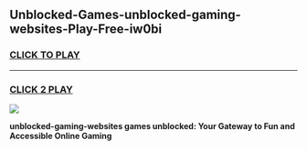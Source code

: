 
## Unblocked-Games-unblocked-gaming-websites-Play-Free-iw0bi
<h3>
<a href="https://premium76.site?title=unblocked-gaming-websites&ref=18A1">CLICK TO PLAY</a></h3>
<hr>

<h3>
<a href="https://premium76.site?title=unblocked-gaming-websites&ref=18A1">CLICK 2 PLAY</a>
  
</h3>

<a href="https://premium76.site?title=unblocked-gaming-websites&ref=18A1"><img src="https://clearcache.store/games.png"></a>


**unblocked-gaming-websites games unblocked: Your Gateway to Fun and Accessible Online Gaming**
